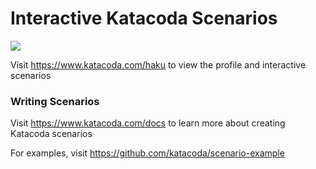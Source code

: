 # Interactive Katacoda Scenarios

[![](http://shields.katacoda.com/katacoda/haku/count.svg)](https://www.katacoda.com/haku "Get your profile on Katacoda.com")

Visit https://www.katacoda.com/haku to view the profile and interactive scenarios

### Writing Scenarios
Visit https://www.katacoda.com/docs to learn more about creating Katacoda scenarios

For examples, visit https://github.com/katacoda/scenario-example
